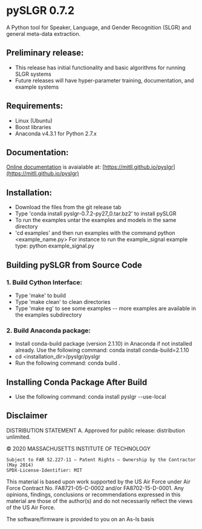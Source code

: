 # pySLGR 0.7.2

A Python tool for Speaker, Language, and Gender Recognition (SLGR) and general meta-data extraction.

## Preliminary release:
* This release has initial functionality and basic algorithms for running SLGR systems 
* Future releases will have hyper-parameter training, documentation, and example systems

## Requirements:
* Linux (Ubuntu)
* Boost libraries
* Anaconda v4.3.1 for Python 2.7.x

## Documentation:
[Online documentation](https://mitll.github.io/pyslgr) is avaialable at: [https://mitll.github.io/pyslgr](https://mitll.github.io/pyslgr)

## Installation:
* Download the files from the git release tab 
* Type 'conda install pyslgr-0.7.2-py27_0.tar.bz2' to install pySLGR
* To run the examples untar the examples and models in the same directory
* 'cd examples' and then run examples with the command 
		python <example_name.py>
	For instance to run the example_signal example type:
		python example_signal.py

## Building pySLGR from Source Code
### 1. Build Cython Interface:
* Type 'make' to build
* Type 'make clean' to clean directories
* Type 'make eg' to see some examples -- more examples are available in the examples subdirectory

### 2. Build Anaconda package:
* Install conda-build package (version 2.1.10) in Anaconda if not installed already. Use the following command:
		conda install conda-build=2.1.10 
* cd <installation_dir>/pyslgr/pyslgr
* Run the following command:
      	      conda build . 

## Installing Conda Package After Build
* Use the following command:
		conda install pyslgr --use-local
		
## Disclaimer

DISTRIBUTION STATEMENT A. Approved for public release: distribution unlimited.

© 2020 MASSACHUSETTS INSTITUTE OF TECHNOLOGY

    Subject to FAR 52.227-11 – Patent Rights – Ownership by the Contractor (May 2014)
    SPDX-License-Identifier: MIT

This material is based upon work supported by the US Air Force under Air Force Contract No. FA8721-05-C-0002 and/or FA8702-15-D-0001. Any opinions, findings, conclusions or recommendations expressed in this material are those of the author(s) and do not necessarily reflect the views of the US Air Force.

The software/firmware is provided to you on an As-Is basis


